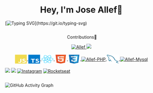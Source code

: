 <h1 align="center">Hey, I'm Jose Allef👋</h1>

[![Typing SVG](https://readme-typing-svg.herokuapp.com?size=40&center=true&vCenter=true&width=1000&height=100&lines=WELCOME+TO+VISIT+MY+PROFILE.)](https://git.io/typing-svg)

##

<!--
**joseallef/joseallef** is a ✨ _special_ ✨ repository because its `README.md` (this file) appears on your GitHub profile.

Here are some ideas to get you started:

- 🔭 I’m currently working on ...
- 🌱 I’m currently learning ...
- 👯 I’m looking to collaborate on ...
- 🤔 I’m looking for help with ...
- 💬 Ask me about ...
- 📫 How to reach me: ...
- 😄 Pronouns: ...
- ⚡ Fun fact: ...
-->
<p align="center">&nbsp;Contributions🌱</></p>
<div align="center">
  <a href="https://github.com/joseallef"/>
  <img height="180em" src="https://github-readme-stats.vercel.app/api?username=joseallef&show_icons=true&locale=en&theme=tokyonight" alt="Allef" />
  <img height="180em" src="https://github-readme-stats.vercel.app/api/top-langs/?username=joseallef&layout=compact&langs_count=7&theme=tokyonight"/>
</div>

<div align="center"><br>
  <img align="center" alt="Allef-Js" height="30" width="40" src="https://raw.githubusercontent.com/devicons/devicon/master/icons/javascript/javascript-plain.svg">
  <img align="center" alt="Allef-Ts" height="30" width="40" src="https://raw.githubusercontent.com/devicons/devicon/master/icons/typescript/typescript-plain.svg">
  <img align="center" alt="Allef-React" height="30" width="40" src="https://raw.githubusercontent.com/devicons/devicon/master/icons/react/react-original.svg">
  <img align="center" alt="Allef-HTML" height="30" width="40" src="https://raw.githubusercontent.com/devicons/devicon/master/icons/html5/html5-original.svg"> 
  <img align="center" alt="Allef-CSS" height="30" width="40" src="https://raw.githubusercontent.com/devicons/devicon/master/icons/css3/css3-original.svg">
   <img align="center" alt="Allef-PHP" height="30" width="40" src="https://img.shields.io/badge/PHP-777BB4?style=for-the-badge&logo=php&logoColor=white">
  <img align="center" alt="Allef-Mysql" height="30" width="40" src="https://raw.githubusercontent.com/devicons/devicon/master/icons/mysql/mysql-original.svg">
  <img align="center" alt="Allef-Mysql" height="30" width="40" src="https://www.vectorlogo.zone/logos/git-scm/git-scm-icon.svg" alt="git" width="40" height="40"/>
</div>


  <a href="https://www.gmail.com" target="_blank"><img src="https://img.shields.io/badge/Gmail-D14836?style=for-the-badge&logo=gmail&logoColor=white"></a>
  <a href="https://www.linkedin.com/in/jose-allef/" target="_blank"><img src="https://img.shields.io/badge/LinkedIn-0077B5?style=for-the-badge&logo=linkedin&logoColor=white"></a>
  [![Instagram](https://img.shields.io/badge/Instagram-E4405F?style=for-the-badge&logo=instagram&logoColor=white)](https://app.rocketseat.com.br/me/allef-05902)
  [![Rocketseat](https://img.shields.io/badge/%F0%9F%9A%80%20Rocketseat-%238257e6?style=for-the-badge)](https://app.rocketseat.com.br/me/allef-05902)
  
  ##  
 
  ![GitHub Activity Graph](https://activity-graph.herokuapp.com/graph?username=joseallef&bg_color=222222&color=00ffff&line=00ffff&point=ffffff&area=true&hide_border=true)

  
<!--

  inspiration base **https://www.youtube.com/watch?v=TsaLQAetPLU&ab_channel=RafaellaBallerini**

  Emoji: Site = https://dev.to/envoy_/150-badges-for-github-pnk

  Icons https://devicon.dev/


  [![Gmail Badge](https://img.shields.io/badge/-joseallefbs@gmail.com-6633cc?style=flat-square&logo=Gmail&logoColor=white&link=mailto:diego.schell.f@gmail.com)]        (mailto:joseallefbs@gmail.com)

-->
